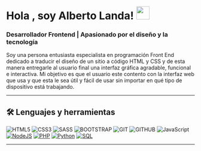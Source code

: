 <h1>Hola , soy Alberto Landa! <img src="https://media.giphy.com/media/hvRJCLFzcasrR4ia7z/giphy.gif" width="35"></h1>
<h3>Desarrollador Frontend | Apasionado por el diseño y la tecnología</h3>
Soy una persona entusiasta especialista en programación Front End dedicado a traducir el diseño de un sitio a código HTML y CSS y de esta manera entregarle al usuario final una interfaz gráfica agradable, funcional e interactiva. Mi objetivo es que el usuario este contento con la interfaz web que usa y que esta le sea útil y fácil de usar sin importar en qué tipo de dispositivo está trabajando.

---
## 🛠️ Lenguajes y herramientas

<p>
  <img alt="HTML5" src="https://img.shields.io/badge/HTML5%20-%23E34F26.svg?logo=html5&logoColor=white">
  <img alt="CSS3" src="https://img.shields.io/badge/CSS3%20-%231572B6.svg?logo=css3&logoColor=white">
  <img alt="SASS" src="https://img.shields.io/badge/SASS%20-CC6699.svg?logo=sass&logoColor=white">
  <img alt="BOOTSTRAP" src="https://img.shields.io/badge/Bootstrap%20-7952B3.svg?logo=bootstrap&logoColor=white">
  <img alt="GIT" src="https://img.shields.io/badge/Git%20-F05032.svg?logo=git&logoColor=white">
  <img alt="GITHUB" src="https://img.shields.io/badge/GitHub%20-181717.svg?logo=github&logoColor=white">
  
  <img alt="JavaScript" src="https://img.shields.io/badge/JavaScript%20-%23F7DF1E.svg?logo=javascript&logoColor=black">
    <a href="https://github.com/search?q=user%3ADenverCoder1+is%3Arepo+language%3Ajavascript"><img alt="NodeJS" src="https://img.shields.io/badge/Node.js%20-%2343853D.svg?logo=node.js&logoColor=white"></a>
    <a href="https://github.com/search?q=user%3ADenverCoder1+is%3Arepo+language%3Aphp"><img alt="PHP" src="https://img.shields.io/badge/PHP-%23777BB4.svg?logo=php&logoColor=white"></a>
    <a href="https://github.com/search?q=user%3ADenverCoder1+is%3Arepo+language%3Apython"><img alt="Python" src="https://img.shields.io/badge/Python%20-%2314354C.svg?logo=python&logoColor=white"></a>
    <a href="https://github.com/search?q=user%3ADenverCoder1+is%3Arepo+language%3Asql"><img alt="SQL" src="https://img.shields.io/badge/SQL%20-%23025E8C.svg?logo=amazon-dynamodb&logoColor=white"></a>
</p>

---
